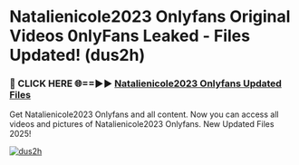 # Natalienicole2023 Onlyfans Original Videos 0nlyFans Leaked - Files Updated! (dus2h)

<h3>🔴 CLICK HERE 🌐==►► <a href="https://tinyurl.com/ehrbuxhb" rel="nofollow">Natalienicole2023 Onlyfans Updated Files</a></h3>

Get Natalienicole2023 Onlyfans and all content. Now you can access all videos and pictures of Natalienicole2023 Onlyfans. New Updated Files 2025!

[![dus2h](https://i.imgur.com/lVYEuWS.gif)](https://tinyurl.com/ehrbuxhb)
